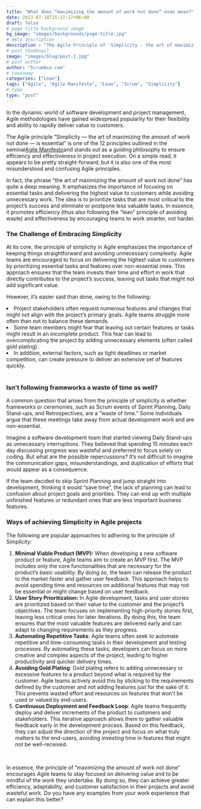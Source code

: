 ```yaml
---
title: "What does “maximizing the amount of work not done” even mean?"
date: 2023-07-18T15:27:17+06:00
draft: false
# page title background image
bg_image: "images/backgrounds/page-title.jpg"
# meta description
description : "The Agile Principle of 'Simplicity - the art of maximizing the amount of work not done' is one of the most misunderstood principle.  However, it promotes efficiency and effectiveness by encouraging teams to work smarter, not harder."
# post thumbnail
image: "images/blog/post-2.jpg"
# post author
author: "ScrumAce.com"
# taxonomy
categories: ["Lean"]
tags: ["Agile", "Agile Manifesto", "Lean", "Scrum", "Simplicity"]
# type
type: "post"
---
```

In the dynamic world of software development and project management, Agile methodologies have gained widespread popularity for their flexibility and ability to rapidly deliver value to customers.

The Agile principle “Simplicity — the art of maximizing the amount of work not done — is essential” is one of the 12 principles outlined in the seminal[Agile Manifesto](http://agilemanifesto.org/principles.html)and stands out as a guiding philosophy to ensure efficiency and effectiveness in project execution. On a simple read, it appears to be pretty straight-forward, but it is also one of the most misunderstood and confusing Agile principles.

In fact, the phrase “the art of maximizing the amount of work not done” has quite a deep meaning. It emphasizes the importance of focusing on essential tasks and delivering the highest value to customers while avoiding unnecessary work. The idea is to prioritize tasks that are most critical to the project’s success and eliminate or postpone less valuable tasks. In essence, it promotes efficiency (thus also following the “lean” principle of avoiding waste) and effectiveness by encouraging teams to work smarter, not harder.

### The Challenge of Embracing Simplicity

At its core, the principle of simplicity in Agile emphasizes the importance of keeping things straightforward and avoiding unnecessary complexity. Agile teams are encouraged to focus on delivering the highest value to customers by prioritizing essential tasks and features over non-essential ones. This approach ensures that the team invests their time and effort in work that directly contributes to the project’s success, leaving out tasks that might not add significant value.

However, it’s easier said than done, owing to the following:
<li>Project stakeholders often request numerous features and changes that might not align with the project’s primary goals. Agile teams struggle more often than not to balance these demands.</li> 
<li>Some team members might fear that leaving out certain features or tasks might result in an incomplete product. This fear can lead to overcomplicating the project by adding unnecessary elements (often called gold plating). </li> 
<li> In addition, external factors, such as tight deadlines or market competition, can create pressure to deliver an extensive set of features quickly.</li> 

<br/>

### Isn’t following frameworks a waste of time as well?

A common question that arises from the principle of simplicity is whether frameworks or ceremonies, such as Scrum events of Sprint Planning, Daily Stand-ups, and Retrospectives, are a “waste of time.” Some individuals argue that these meetings take away from actual development work and are non-essential.

Imagine a software development team that started viewing Daily Stand-ups as unnecessary interruptions. They believed that spending 15 minutes each day discussing progress was wasteful and preferred to focus solely on coding. But what are the possible repercussions? It’s not difficult to imagine the communication gaps, misunderstandings, and duplication of efforts that would appear as a consequence.

If the team decided to skip Sprint Planning and jump straight into development, thinking it would “save time”, the lack of planning can lead to confusion about project goals and priorities. They can end up with multiple unfinished features or redundant ones that are less important business features.

### Ways of achieving Simplicity in Agile projects

The following are popular approaches to adhering to the principle of Simplicity:
1.  **Minimal Viable Product (MVP):** When developing a new software product or feature, Agile teams aim to create an MVP first. The MVP includes only the core functionalities that are necessary for the product’s basic usability. By doing so, the team can release the product to the market faster and gather user feedback. This approach helps to avoid spending time and resources on additional features that may not be essential or might change based on user feedback.
2.  **User Story Prioritization:** In Agile development, tasks and user stories are prioritized based on their value to the customer and the project’s objectives. The team focuses on implementing high-priority stories first, leaving less critical ones for later iterations. By doing this, the team ensures that the most valuable features are delivered early and can adapt to changing requirements as they progress.
3.  **Automating Repetitive Tasks**: Agile teams often seek to automate repetitive and time-consuming tasks in their development and testing processes. By automating these tasks, developers can focus on more creative and complex aspects of the project, leading to higher productivity and quicker delivery times.
4.  **Avoiding Gold Plating**: Gold plating refers to adding unnecessary or excessive features to a product beyond what is required by the customer. Agile teams actively avoid this by sticking to the requirements defined by the customer and not adding features just for the sake of it. This prevents wasted effort and resources on features that won’t be used or valued by end-users.
5.  **Continuous Deployment and Feedback Loop**: Agile teams frequently deploy and deliver increments of the product to customers and stakeholders. This iterative approach allows them to gather valuable feedback early in the development process. Based on this feedback, they can adjust the direction of the project and focus on what truly matters to the end-users, avoiding investing time in features that might not be well-received.

<br/>

In essence, the principle of “maximizing the amount of work not done” encourages Agile teams to stay focused on delivering value and to be mindful of the work they undertake. By doing so, they can achieve greater efficiency, adaptability, and customer satisfaction in their projects and avoid wasteful work. Do you have any examples from your work experience that can explain this better?